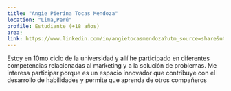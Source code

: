 ```yaml
---
title: "Angie Pierina Tocas Mendoza"
location: "Lima,Perú"
profile: Estudiante (+18 años)
area: 
link: https://www.linkedin.com/in/angietocasmendoza?utm_source=share&utm_campaign=share_via&utm_content=profile&utm_medium=ios_app
---
```


Estoy en 10mo ciclo de la universidad y allí he participado en diferentes competencias relacionadas al marketing y a la solución de problemas. Me interesa participar porque es un espacio innovador que contribuye con el desarrollo de habilidades y permite que aprenda de otros compañeros